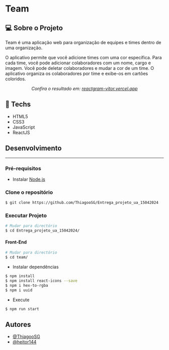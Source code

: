 # Team

## :computer: Sobre o Projeto

Team é uma aplicação web para organização de equipes e times dentro de uma organização.

O aplicativo permite que você adicione times com uma cor específica. Para cada time, você pode adicionar colaboradores com um nome, cargo e imagem. Você pode deletar colaboradores e mudar a cor de um time. O aplicativo organiza os colaboradores por time e exibe-os em cartões coloridos.

<p align="center"><em>Confira o resultado em: <a href="https://reactgram-vitor.vercel.app/" target="_blank">reactgram-vitor.vercel.app</a></em></p>


## :rocket: Techs

<ul>
  <li> HTML5 </li>
  <li> CSS3 </li>
  <li> JavaScript </li>
  <li> ReactJS </li>
</ul>

## Desenvolvimento

---

### Pré-requisitos

- Instalar [Node.js](https://nodejs.org)

### Clone o repositório

```bash
$ git clone https://github.com/ThiagooSG/Entrega_projeto_ua_15042024
```

### Executar Projeto

```bash
# Mudar para directório
$ cd Entrega_projeto_ua_15042024/
```

#### Front-End

```bash
# Mudar para directório
$ cd team/
```

- Instalar dependências

```bash
$ npm install
$ npm install react-icons --save
$ npm i hex-to-rgba
$ npm i uuid
```

- Execute

```bash
$ npm run start
```

## Autores

- [@ThiagooSG](https://github.com/ThiagooSG)
- [@heitor144](https://github.com/heitor144)
